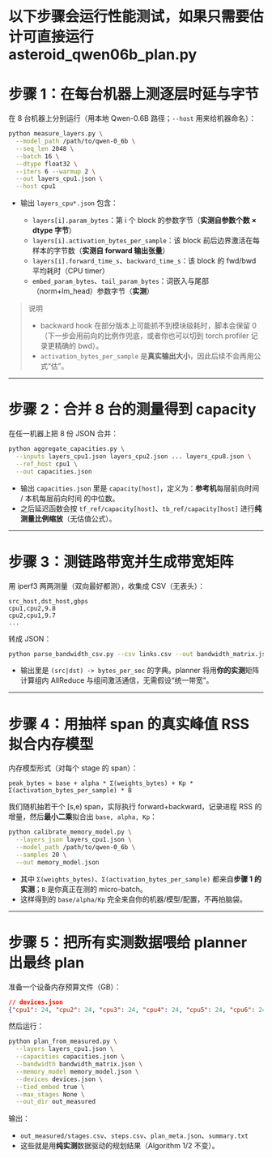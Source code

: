 # 以下步骤会运行性能测试，如果只需要估计可直接运行asteroid_qwen06b_plan.py

# 步骤 1：在每台机器上测逐层时延与字节

在 8 台机器上分别运行（用本地 Qwen-0.6B 路径；`--host` 用来给机器命名）：

```bash
python measure_layers.py \
  --model_path /path/to/qwen-0_6b \
  --seq_len 2048 \
  --batch 16 \
  --dtype float32 \
  --iters 6 --warmup 2 \
  --out layers_cpu1.json \
  --host cpu1
```

* 输出 `layers_cpu*.json` 包含：

  * `layers[i].param_bytes`：第 i 个 block 的参数字节（**实测自参数个数 × dtype 字节**）
  * `layers[i].activation_bytes_per_sample`：该 block 前后边界激活在每样本的字节数（**实测自 forward 输出张量**）
  * `layers[i].forward_time_s`、`backward_time_s`：该 block 的 fwd/bwd 平均耗时（CPU timer）
  * `embed_param_bytes`、`tail_param_bytes`：词嵌入与尾部（norm+lm\_head）参数字节（**实测**）

> 说明
>
> * backward hook 在部分版本上可能抓不到模块级耗时，脚本会保留 0（下一步会用前向的比例作兜底，或者你也可以切到 torch.profiler 记录更精确的 bwd）。
> * `activation_bytes_per_sample` 是**真实输出大小**，因此后续不会再用公式“估”。

---

# 步骤 2：合并 8 台的测量得到 capacity

在任一机器上把 8 份 JSON 合并：

```bash
python aggregate_capacities.py \
  --inputs layers_cpu1.json layers_cpu2.json ... layers_cpu8.json \
  --ref_host cpu1 \
  --out capacities.json
```

* 输出 `capacities.json` 里是 `capacity[host]`，定义为：**参考机**每层前向时间 / 本机每层前向时间 的中位数。
* 之后延迟函数会按 `tf_ref/capacity[host]`、`tb_ref/capacity[host]` 进行**纯测量比例缩放**（无估值公式）。

---

# 步骤 3：测链路带宽并生成带宽矩阵

用 iperf3 两两测量（双向最好都测），收集成 CSV（无表头）：

```
src_host,dst_host,gbps
cpu1,cpu2,9.8
cpu2,cpu1,9.7
...
```

转成 JSON：

```bash
python parse_bandwidth_csv.py --csv links.csv --out bandwidth_matrix.json
```

* 输出里是 `(src|dst) -> bytes_per_sec` 的字典。planner 将用**你的实测**矩阵计算组内 AllReduce 与组间激活通信，无需假设“统一带宽”。

---

# 步骤 4：用抽样 span 的真实峰值 RSS 拟合内存模型

内存模型形式（对每个 stage 的 span）：

```
peak_bytes ≈ base + alpha * Σ(weights_bytes) + Kp * Σ(activation_bytes_per_sample) * B
```

我们随机抽若干个 \[s,e) span，实际执行 forward+backward，记录进程 RSS 的增量，然后**最小二乘**拟合出 `base, alpha, Kp`：

```bash
python calibrate_memory_model.py \
  --layers_json layers_cpu1.json \
  --model_path /path/to/qwen-0_6b \
  --samples 20 \
  --out memory_model.json
```

* 其中 `Σ(weights_bytes)`、`Σ(activation_bytes_per_sample)` 都来自**步骤 1 的实测**；`B` 是你真正在测的 micro-batch。
* 这样得到的 `base/alpha/Kp` 完全来自你的机器/模型/配置，不再拍脑袋。

---

# 步骤 5：把所有实测数据喂给 planner 出最终 plan

准备一个设备内存预算文件（GB）：

```json
// devices.json
{"cpu1": 24, "cpu2": 24, "cpu3": 24, "cpu4": 24, "cpu5": 24, "cpu6": 24, "cpu7": 24, "cpu8": 24}
```

然后运行：

```bash
python plan_from_measured.py \
  --layers layers_cpu1.json \
  --capacities capacities.json \
  --bandwidth bandwidth_matrix.json \
  --memory_model memory_model.json \
  --devices devices.json \
  --tied_embed true \
  --max_stages None \
  --out_dir out_measured
```

输出：

* `out_measured/stages.csv`、`steps.csv`、`plan_meta.json`、`summary.txt`
* 这些就是用**纯实测**数据驱动的规划结果（Algorithm 1/2 不变）。

